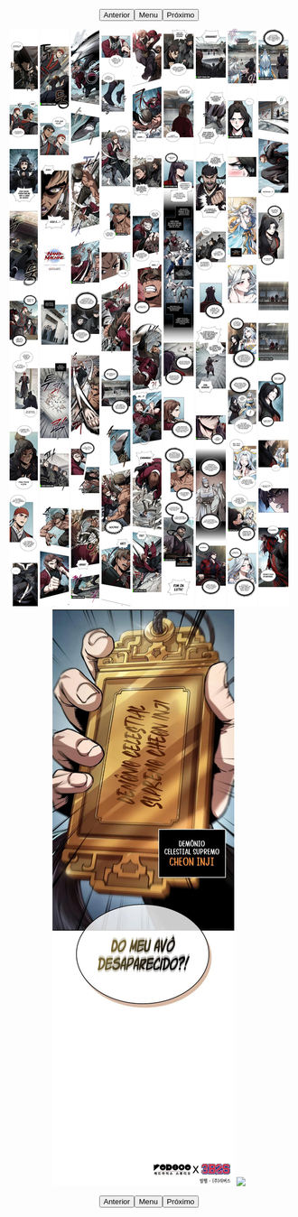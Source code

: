 <p style="text-align: center;"><button name="anterior" onclick="./chap-0239/readme.md">Anterior</button><button name="menu" onclick="./readme.md">Menu</button><button name="próximo" onclick="./chap-0241/readme.md">Próximo</button></p> <p style="text-align: center;"><img src="001.jpg"> <img src="002.jpg"> <img src="003.jpg"> <img src="004.jpg"> <img src="005.jpg"> <img src="006.jpg"> <img src="007.jpg"> <img src="008.jpg"> <img src="009.jpg"> <img src="010.jpg"> <img src="readme.md"> </p> <p style="text-align: center;"><button name="anterior" onclick="./chap-0239/readme.md">Anterior</button><button name="menu" onclick="./readme.md">Menu</button><button name="próximo" onclick="./chap-0241/readme.md">Próximo</button></p>